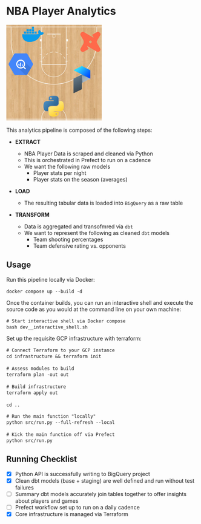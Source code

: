 # NBA Player Analytics

<img src=".local/nba_dbt.png" width=50%>

This analytics pipeline is composed of the following steps:

* **EXTRACT**
  * NBA Player Data is scraped and cleaned via Python
  * This is orchestrated in Prefect to run on a cadence
  * We want the following raw models
    * Player stats per night
    * Player stats on the season (averages)
  
* **LOAD**
  * The resulting tabular data is loaded into `BigQuery` as a raw table
  
* **TRANSFORM**
  * Data is aggregated and transofmred via `dbt`
  * We want to represent the following as cleaned `dbt` models
    * Team shooting percentages
    * Team defensive rating vs. opponents

## Usage

Run this pipeline locally via Docker:

```
docker compose up --build -d
```

Once the container builds, you can run an interactive shell and execute the source code as you would at the command line on your own machine:

```
# Start interactive shell via Docker compose
bash dev__interactive_shell.sh
```

Set up the requisite GCP infrastructure with terraform:

```
# Connect Terraform to your GCP instance
cd infrastructure && terraform init

# Assess modules to build
terraform plan -out out

# Build infrastructure
terraform apply out

cd ..
```

```
# Run the main function "locally"
python src/run.py --full-refresh --local

# Kick the main function off via Prefect
python src/run.py
```

## Running Checklist
- [x] Python API is successfully writing to BigQuery project 
- [x] Clean dbt models (base + staging) are well defined and run without test failures
- [ ] Summary dbt models accurately join tables together to offer insights about players and games
- [ ] Prefect workflow set up to run on a daily cadence
- [x] Core infrastructure is managed via Terraform
